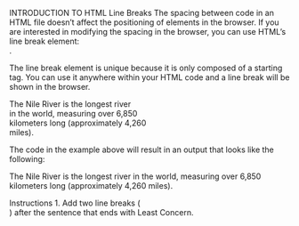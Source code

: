 INTRODUCTION TO HTML
Line Breaks
The spacing between code in an HTML file doesn’t affect the positioning of elements in the browser. If you are interested in modifying the spacing in the browser, you can use HTML’s line break element: <br>.

The line break element is unique because it is only composed of a starting tag. You can use it anywhere within your HTML code and a line break will be shown in the browser.

<p>The Nile River is the longest river <br> in the world, measuring over 6,850 <br> kilometers long (approximately 4,260 <br> miles).</p>
The code in the example above will result in an output that looks like the following:

The Nile River is the longest river
in the world, measuring over 6,850
kilometers long (approximately 4,260
miles).

Instructions
1.
Add two line breaks (<br>) after the sentence that ends with Least Concern.